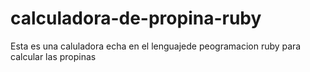 # calculadora-de-propina-ruby
Esta es una caluladora echa en el lenguajede peogramacion ruby para calcular las propinas
